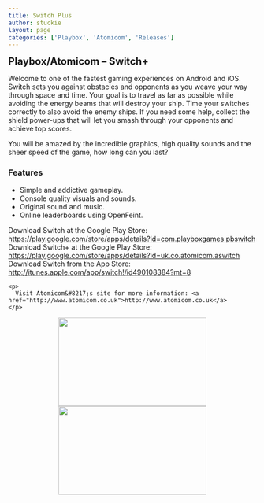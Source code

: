 ```yaml
---
title: Switch Plus
author: stuckie
layout: page
categories: ['Playbox', 'Atomicom', 'Releases']
---
```

<span style="font-size: 20px; font-weight: bold;">Playbox/Atomicom &#8211; Switch+</span>

<div>
  <p>
    Welcome to one of the fastest gaming experiences on Android and iOS. Switch sets you against obstacles and opponents as you weave your way through space and time. Your goal is to travel as far as possible while avoiding the energy beams that will destroy your ship. Time your switches correctly to also avoid the enemy ships. If you need some help, collect the shield power-ups that will let you smash through your opponents and achieve top scores.
  </p>
  
  <p>
    You will be amazed by the incredible graphics, high quality sounds and the sheer speed of the game, how long can you last?
  </p>
  
  <h3>
    Features
  </h3>
  
  <ul>
    <li>
      Simple and addictive gameplay.
    </li>
    <li>
      Console quality visuals and sounds.
    </li>
    <li>
      Original sound and music.
    </li>
    <li>
      Online leaderboards using OpenFeint.
    </li>
  </ul>
  
  <div>
    <p>
      Download Switch at the Google Play Store: <a href="https://play.google.com/store/apps/details?id=com.playboxgames.pbswitch">https://play.google.com/store/apps/details?id=com.playboxgames.pbswitch</a><br /> Download Switch+ at the Google Play Store: <a href="https://play.google.com/store/apps/details?id=uk.co.atomicom.aswitch">https://play.google.com/store/apps/details?id=uk.co.atomicom.aswitch</a><br /> Download Switch from the App Store: <a href="http://itunes.apple.com/app/switch!/id490108384?mt=8">http://itunes.apple.com/app/switch!/id490108384?mt=8</a>
    </p>
    
    <p>
      Visit Atomicom&#8217;s site for more information: <a href="http://www.atomicom.co.uk">http://www.atomicom.co.uk</a>
    </p>
  </div>
  
  <div align="center">
    <a href="http://stuckiegamez.co.uk/wp-content/uploads/2011/07/switch02.png"><img title="switch02" src="http://stuckiegamez.co.uk/wp-content/uploads/2011/07/switch02-300x180.png" alt="" width="300" height="180" /></a><a href="http://stuckiegamez.co.uk/wp-content/uploads/2011/07/switch01.png"><img title="switch01" src="http://stuckiegamez.co.uk/wp-content/uploads/2011/07/switch01-300x180.png" alt="" width="300" height="180" /></a>
  </div>
</div>

&nbsp;
